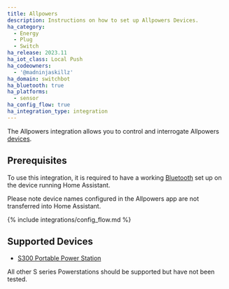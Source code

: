 ```yaml
---
title: Allpowers
description: Instructions on how to set up Allpowers Devices.
ha_category:
  - Energy
  - Plug
  - Switch
ha_release: 2023.11
ha_iot_class: Local Push
ha_codeowners:
  - '@madninjaskillz'
ha_domain: switchbot
ha_bluetooth: true
ha_platforms:
  - sensor
ha_config_flow: true
ha_integration_type: integration
---
```


The Allpowers integration allows you to control and interrogate Allpowers [devices](http://iallpowers.com/).

## Prerequisites

To use this integration, it is required to have a working [Bluetooth](/integrations/bluetooth) set up on the device running Home Assistant. 

Please note device names configured in the Allpowers app are not transferred into Home Assistant.

{% include integrations/config_flow.md %}

## Supported Devices

- [S300 Portable Power Station](https://uk.iallpowers.com/products/allpowers-300w-288wh-portable-power-station-s300)

All other S series Powerstations should be supported but have not been tested.